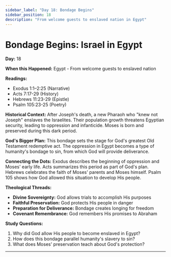 ```yaml
---
sidebar_label: "Day 18: Bondage Begins"
sidebar_position: 18
description: "From welcome guests to enslaved nation in Egypt"
---
```


# Bondage Begins: Israel in Egypt

**Day:** 18

**When this Happened:** Egypt - From welcome guests to enslaved nation

**Readings:**
- Exodus 1:1–2:25 (Narrative)
- Acts 7:17-29 (History)
- Hebrews 11:23-29 (Epistle)
- Psalm 105:23-25 (Poetry)

**Historical Context:** After Joseph's death, a new Pharaoh who "knew not Joseph" enslaves the Israelites. Their population growth threatens Egyptian security, leading to oppression and infanticide. Moses is born and preserved during this dark period.

**God's Bigger Plan:** This bondage sets the stage for God's greatest Old Testament redemptive act. The oppression in Egypt becomes a type of humanity's bondage to sin, from which God will provide deliverance.

**Connecting the Dots:** Exodus describes the beginning of oppression and Moses' early life. Acts summarizes this period as part of God's plan. Hebrews celebrates the faith of Moses' parents and Moses himself. Psalm 105 shows how God allowed this situation to develop His people.

****Theological Threads:****
- **Divine Sovereignty:** God allows trials to accomplish His purposes
- **Faithful Preservation:** God protects His people in danger
- **Preparation for Deliverance:** Bondage creates longing for freedom
- **Covenant Remembrance:** God remembers His promises to Abraham

**Study Questions:**
1. Why did God allow His people to become enslaved in Egypt?
2. How does this bondage parallel humanity's slavery to sin?
3. What does Moses' preservation teach about God's protection?

---